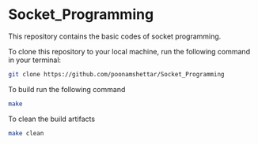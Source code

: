 # Socket_Programming
This repository contains the basic codes of socket programming.

To clone this repository to your local machine, run the following command in your terminal:

```bash
git clone https://github.com/poonamshettar/Socket_Programming
```
To build run the following command
```bash
make
```
To clean the build artifacts
```bash
make clean
```

